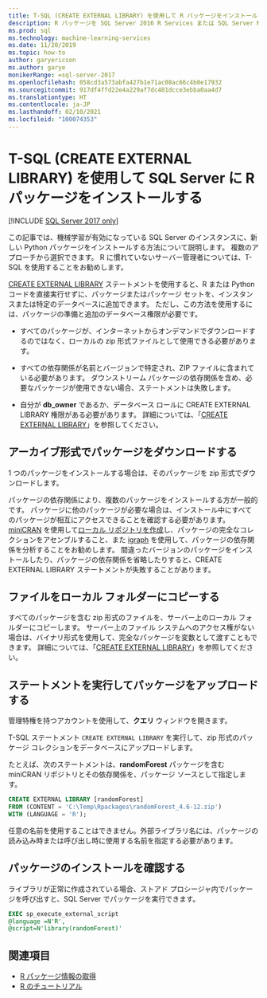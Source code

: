 ```yaml
---
title: T-SQL (CREATE EXTERNAL LIBRARY) を使用して R パッケージをインストールする
description: R パッケージを SQL Server 2016 R Services または SQL Server Machine Learning Services (データベース内) に追加します。
ms.prod: sql
ms.technology: machine-learning-services
ms.date: 11/20/2019
ms.topic: how-to
author: garyericson
ms.author: garye
monikerRange: =sql-server-2017
ms.openlocfilehash: 058cd3a573abfa427b1e71ac08ac66c4b0e17932
ms.sourcegitcommit: 917df4ffd22e4a229af7dc481dcce3ebba0aa4d7
ms.translationtype: HT
ms.contentlocale: ja-JP
ms.lasthandoff: 02/10/2021
ms.locfileid: "100074353"
---
```

# <a name="use-t-sql-create-external-library-to-install-r-packages-on-sql-server"></a>T-SQL (CREATE EXTERNAL LIBRARY) を使用して SQL Server に R パッケージをインストールする
[!INCLUDE [SQL Server 2017 only](../../includes/applies-to-version/sqlserver2017-only.md)]

この記事では、機械学習が有効になっている SQL Server のインスタンスに、新しい Python パッケージをインストールする方法について説明します。 複数のアプローチから選択できます。 R に慣れていないサーバー管理者については、T-SQL を使用することをお勧めします。

[CREATE EXTERNAL LIBRARY](../../t-sql/statements/create-external-library-transact-sql.md) ステートメントを使用すると、R または Python コードを直接実行せずに、パッケージまたはパッケージ セットを、インスタンスまたは特定のデータベースに追加できます。 ただし、この方法を使用するには、パッケージの準備と追加のデータベース権限が必要です。

+ すべてのパッケージが、インターネットからオンデマンドでダウンロードするのではなく、ローカルの zip 形式ファイルとして使用できる必要があります。

+ すべての依存関係が名前とバージョンで特定され、ZIP ファイルに含まれている必要があります。 ダウンストリーム パッケージの依存関係を含め、必要なパッケージが使用できない場合、ステートメントは失敗します。 

+ 自分が **db_owner** であるか、データベース ロールに CREATE EXTERNAL LIBRARY 権限がある必要があります。 詳細については、「[CREATE EXTERNAL LIBRARY](../../t-sql/statements/create-external-library-transact-sql.md)」を参照してください。

## <a name="download-packages-in-archive-format"></a>アーカイブ形式でパッケージをダウンロードする

1 つのパッケージをインストールする場合は、そのパッケージを zip 形式でダウンロードします。

パッケージの依存関係により、複数のパッケージをインストールする方が一般的です。 パッケージに他のパッケージが必要な場合は、インストール中にすべてのパッケージが相互にアクセスできることを確認する必要があります。 [miniCRAN](https://andrie.github.io/miniCRAN/) を使用して[ローカル リポジトリを作成](create-a-local-package-repository-using-minicran.md)し、パッケージの完全なコレクションをアセンブルすること、また [igraph](https://igraph.org/r/) を使用して、パッケージの依存関係を分析することをお勧めします。 間違ったバージョンのパッケージをインストールしたり、パッケージの依存関係を省略したりすると、CREATE EXTERNAL LIBRARY ステートメントが失敗することがあります。 

## <a name="copy-the-file-to-a-local-folder"></a>ファイルをローカル フォルダーにコピーする

すべてのパッケージを含む zip 形式のファイルを、サーバー上のローカル フォルダーにコピーします。 サーバー上のファイル システムへのアクセス権がない場合は、バイナリ形式を使用して、完全なパッケージを変数として渡すこともできます。 詳細については、「[CREATE EXTERNAL LIBRARY](../../t-sql/statements/create-external-library-transact-sql.md)」を参照してください。

## <a name="run-the-statement-to-upload-packages"></a>ステートメントを実行してパッケージをアップロードする

管理特権を持つアカウントを使用して、**クエリ** ウィンドウを開きます。

T-SQL ステートメント `CREATE EXTERNAL LIBRARY` を実行して、zip 形式のパッケージ コレクションをデータベースにアップロードします。

たとえば、次のステートメントは、**randomForest** パッケージを含む miniCRAN リポジトリとその依存関係を、パッケージ ソースとして指定します。 

```sql
CREATE EXTERNAL LIBRARY [randomForest]
FROM (CONTENT = 'C:\Temp\Rpackages\randomForest_4.6-12.zip')
WITH (LANGUAGE = 'R');
```

任意の名前を使用することはできません。外部ライブラリ名には、パッケージの読み込み時または呼び出し時に使用する名前を指定する必要があります。

## <a name="verify-package-installation"></a>パッケージのインストールを確認する

ライブラリが正常に作成されている場合、ストアド プロシージャ内でパッケージを呼び出すと、SQL Server でパッケージを実行できます。
    
```sql
EXEC sp_execute_external_script
@language =N'R',
@script=N'library(randomForest)'
```

## <a name="see-also"></a>関連項目

+ [R パッケージ情報の取得](r-package-information.md)
+ [R のチュートリアル](../tutorials/r-tutorials.md)